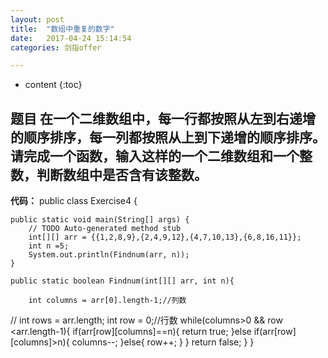 ```yaml
---
layout: post
title:  "数组中重复的数字"
date:   2017-04-24 15:14:54
categories: 剑指offer

---
```


* content
{:toc}

**题目**
在一个二维数组中，每一行都按照从左到右递增的顺序排序，每一列都按照从上到下递增的顺序排序。请完成一个函数，输入这样的一个二维数组和一个整数，判断数组中是否含有该整数。
---
**代码：**
	public class Exercise4 {

	public static void main(String[] args) {
		// TODO Auto-generated method stub
		int[][] arr = {{1,2,8,9},{2,4,9,12},{4,7,10,13},{6,8,16,11}};
		int n =5;
		System.out.println(Findnum(arr, n));
	}
	
	public static boolean Findnum(int[][] arr, int n){
		
		int columns = arr[0].length-1;//列数
//		int rows = arr.length;
		int row = 0;//行数
		while(columns>0 && row <arr.length-1){
			if(arr[row][columns]==n){
				return true;
			}else if(arr[row][columns]>n){
				columns--;
			}else{
				row++;
			}
		}
		return false;
	}
}
